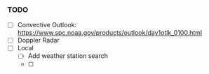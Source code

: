 
### TODO

- [ ] Convective Outlook: https://www.spc.noaa.gov/products/outlook/day1otlk_0100.html
- [ ] Doppler Radar
- [ ] Local
    - [ ] Add weather station search
    - [ ] 